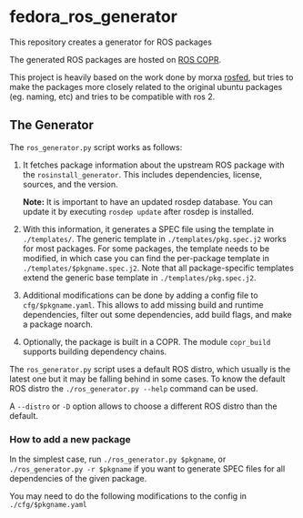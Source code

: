 # fedora_ros_generator
This repository creates a generator for ROS packages

The generated ROS packages are hosted on [ROS COPR](https://copr.fedorainfracloud.org/coprs/wueestry/ros/).

This project is heavily based on the work done by morxa [rosfed](https://github.com/morxa/rosfed), but tries to make the packages more closely related to the original ubuntu packages (eg. naming, etc) and tries to be compatible with ros 2.

## The Generator

The `ros_generator.py` script works as follows:

1. It fetches package information about the upstream ROS package with the
   `rosinstall_generator`. This includes dependencies, license, sources, and
   the version.

   **Note:** It is important to have an updated rosdep database. You can update it
   by executing `rosdep update` after rosdep is installed.
2. With this information, it generates a SPEC file using the template in
   `./templates/`. The generic template in `./templates/pkg.spec.j2` works for
   most packages. For some packages, the template needs to be modified, in
   which case you can find the per-package template in
   `./templates/$pkgname.spec.j2`. Note that all package-specific templates
   extend the generic base template in `./templates/pkg.spec.j2`.
3. Additional modifications can be done by adding a config file to
   `cfg/$pkgname.yaml`. This allows to add missing build and runtime
   dependencies, filter out some dependencies, add build flags, and make a
   package noarch.
4. Optionally, the package is built in a COPR. The module `copr_build` supports
   building dependency chains.

The `ros_generator.py` script uses a default ROS distro, which usually is the latest
one but it may be falling behind in some cases. To know the default ROS distro
the `./ros_generator.py --help` command can be used.

A `--distro` or `-D` option allows to choose a different ROS distro than the default.

### How to add a new package

In the simplest case, run `./ros_generator.py $pkgname`, or
`./ros_generator.py -r $pkgname` if you want to generate SPEC files
for all dependencies of the given package.

You may need to do the following modifications to the config in
`./cfg/$pkgname.yaml`
